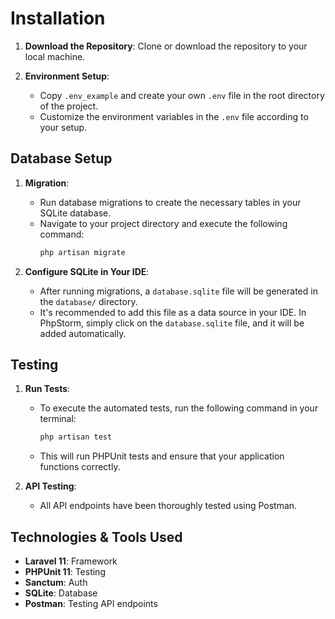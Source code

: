 # Installation

1. **Download the Repository**: Clone or download the repository to your local machine.

2. **Environment Setup**: 
   - Copy `.env_example` and create your own `.env` file in the root directory of the project.
   - Customize the environment variables in the `.env` file according to your setup.

## Database Setup

1. **Migration**: 
   - Run database migrations to create the necessary tables in your SQLite database.
   - Navigate to your project directory and execute the following command:
     ```bash
     php artisan migrate
     ```

2. **Configure SQLite in Your IDE**: 
   - After running migrations, a `database.sqlite` file will be generated in the `database/` directory.
   - It's recommended to add this file as a data source in your IDE. In PhpStorm, simply click on the `database.sqlite` file, and it will be added automatically.

## Testing

1. **Run Tests**: 
   - To execute the automated tests, run the following command in your terminal:
     ```bash
     php artisan test
     ```
   - This will run PHPUnit tests and ensure that your application functions correctly.

2. **API Testing**: 
   - All API endpoints have been thoroughly tested using Postman.

## Technologies & Tools Used

- **Laravel 11**: Framework
- **PHPUnit 11**: Testing
- **Sanctum**: Auth
- **SQLite**: Database
- **Postman**: Testing API endpoints
